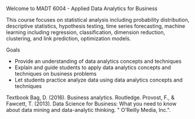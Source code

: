 Welcome to MADT 6004 - Applied Data Analytics for Business

This course focuses on statistical analysis including probability distribution, descriptive statistics, hypothesis testing, time series forecasting, machine learning including regression, classification, dimension reduction, clustering, and link prediction, optimization models.

Goals
-	Provide an understanding of data analytics concepts and techniques
-	Explain and guide students to apply data analytics concepts and techniques on business problems
-	Let students practice analyze data using data analytics concepts and techniques

Textbook
Bag, D. (2016). Business analytics. Routledge.
Provost, F., & Fawcett, T. (2013). Data Science for Business: What you need to know about data mining and data-analytic thinking. " O'Reilly Media, Inc.".
